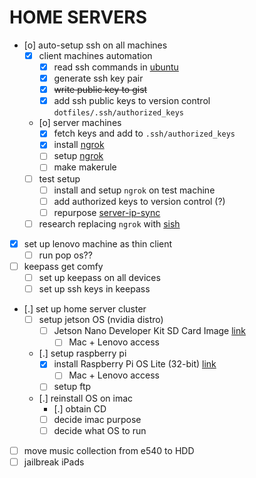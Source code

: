 # HOME SERVERS

* [o] auto-setup ssh on all machines
  * [X] client machines automation
    * [X] read ssh commands in [ubuntu](ubuntu.md)
    * [X] generate ssh key pair
    * [X] ~~write public key to gist~~
    * [X] add ssh public keys to version control `dotfiles/.ssh/authorized_keys`
  * [o] server machines
    * [X] fetch keys and add to `.ssh/authorized_keys`
    * [X] install [ngrok](https://ngrok.com/download)
    * [ ] setup [ngrok](https://dashboard.ngrok.com/get-started/setup)
    * [ ] make makerule
  * [ ] test setup
    * [ ] install and setup `ngrok` on test machine
    * [ ] add authorized keys to version control (?)
    * [ ] repurpose [server-ip-sync](server-ip-sync.md)
  * [ ] research replacing `ngrok` with [sish](https://github.com/antoniomika/sish)
* [X] set up lenovo machine as thin client
  * [ ] run pop os??
* [ ] keepass get comfy
  * [ ] set up keepass on all devices
  * [ ] set up ssh keys in keepass
* [.] set up home server cluster
  * [ ] setup jetson OS (nvidia distro)
    * [ ] Jetson Nano Developer Kit SD Card Image [link](https://developer.nvidia.com/embedded/learn/get-started-jetson-nano-devkit)
      * [ ] Mac + Lenovo access
  * [.] setup raspberry pi
    * [X] install Raspberry Pi OS Lite (32-bit) [link](https://www.raspberrypi.com/software/operating-systems/#raspberry-pi-os-32-bit)
      * [ ] Mac + Lenovo access
    * [ ] setup ftp
  * [.] reinstall OS on imac
    * [.] obtain CD
    * [ ] decide imac purpose
    * [ ] decide what OS to run
* [ ] move music collection from e540 to HDD
* [ ] jailbreak iPads
